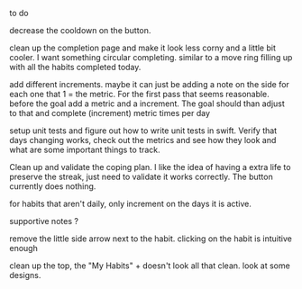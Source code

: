 to do 


decrease the cooldown on the button. 

clean up the completion page and make it look less corny and a little bit cooler. I want something circular completing. similar to a move ring filling up with all the habits completed today.

add different increments. maybe it can just be adding a note on the side for each one that 1 = the metric. For the first pass that seems reasonable. before the goal add a metric and a increment. The goal should than adjust to that and complete (increment) metric times per day

setup unit tests and figure out how to write unit tests in swift. Verify that days changing works, check out the metrics and see how they look and what are some important things to track.

Clean up and validate the coping plan. I like the idea of having a extra life to preserve the streak, just need to validate it works correctly. The button currently does nothing.

for habits that aren't daily, only increment on the days it is active. 

supportive notes ? 

remove the little side arrow next to the habit. clicking on the habit is intuitive enough 

clean up the top, the "My Habits" + doesn't look all that clean. look at some designs. 